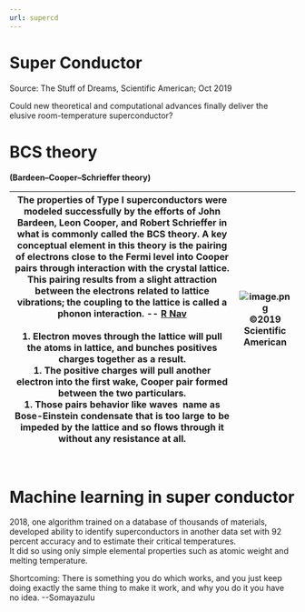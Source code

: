 ```yaml
---
url: supercd
---
```


# Super Conductor

Source: The Stuff of Dreams, Scientific American; Oct 2019

Could new theoretical and computational advances finally deliver the elusive room-temperature superconductor?

<a name="EtHfk"></a>
# BCS theory
**(Bardeen–Cooper–Schrieffer theory)**


| The properties of Type I superconductors were modeled successfully by the efforts of John Bardeen, Leon Cooper, and Robert Schrieffer in what is commonly called the BCS theory. A key conceptual element in this theory is the pairing of electrons close to the Fermi level into Cooper pairs through interaction with the crystal lattice. This pairing results from a slight attraction between the electrons related to lattice vibrations; the coupling to the lattice is called a phonon interaction. -- [R Nav](http://hyperphysics.phy-astr.gsu.edu/hbase/Solids/bcs.html)<br /><br />1. Electron moves through the lattice will pull the atoms in lattice, and bunches positives charges together as a result.<br />1. The positive charges will pull another electron into the first wake, Cooper pair formed between the two particulars.<br />1. Those pairs behavior like waves  name as Bose-Einstein condensate that is too large to be impeded by the lattice and so flows through it without any resistance at all.<br /> | ![image.png](https://cdn.nlark.com/yuque/0/2020/png/691897/1579770495533-f692d8cd-80e2-4c2e-b818-6336e095a663.png#align=left&display=inline&height=892&name=image.png&originHeight=892&originWidth=317&size=136818&status=done&style=none&width=317)<br />**©2019 Scientific American** |
| --- | :---: |

   

<a name="gmaTI"></a>
# Machine learning in super conductor
2018, one algorithm trained on a database of thousands of materials, developed ability to identify superconductors in another data set with 92 percent accuracy and to estimate their critical temperatures.<br />It did so using only simple elemental properties such as atomic weight and melting temperature. 

Shortcoming: There is something you do which works, and you just keep doing exactly the same thing to make it work, and why you do it you have no idea. --Somayazulu  
